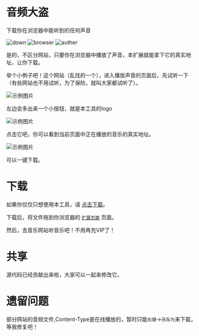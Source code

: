 # 音频大盗
下载你在浏览器中能听到的任何声音

![down](https://img.shields.io/badge/download-1K-brightgreen.svg)
![browser](https://img.shields.io/badge/browser-chrome-brightgreen.svg)
![auther](https://img.shields.io/badge/auther-44886-brightgreen.svg)

是的，不区分网站，只要你在浏览器中播放了声音，本扩展就能拿下它的真实地址，让你下载。

举个小例子吧！这个网站（乱找的一个），进入播放声音的页面后，先试听一下（有些网站也不用试听，为了保险，就叫大家都试听了）。

![示例图片](http://cdn.44886.com/tools/image/1521253677506_4a47a0db6e60853dedfcfdf08a5ca249.png)

左边会多出来一个小按钮，就是本工具的logo

![示例图片](http://cdn.44886.com/tools/image/1521253716704_fb5c81ed3a220004b71069645f112867.png)

点击它吧，你可以看到当前页面中正在播放的音乐的真实地址。

![示例图片](http://cdn.44886.com/tools/image/1521253749608_10fb15c77258a991b0028080a64fb42d.png)

可以一键下载。

# 下载
如果你仅仅只想使用本工具，请 [点击下载](https://raw.githubusercontent.com/44886/sound-down/master/release/sound-down.crx)。

下载后，将文件拖到你浏览器的 [`扩展页面`](chrome://extensions) 页面。

然后，去音乐网站听音乐吧！不用再充VIP了！

# 共享

源代码已经贡献出来啦，大家可以一起来修改它。

# 遗留问题

部分网站的音频文件,Content-Type是在线播放的，暂时只能`右键`->`另存为`来下载，等我修复吧！